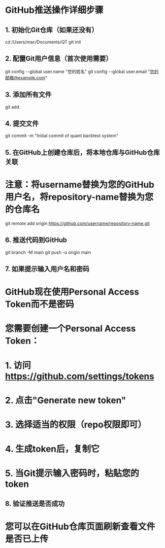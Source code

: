 # GitHub推送操作详细步骤

## 1. 初始化Git仓库（如果还没有）
cd /Users/mac/Documents/QT
git init

## 2. 配置Git用户信息（首次使用需要）
git config --global user.name "您的姓名"
git config --global user.email "您的邮箱@example.com"

## 3. 添加所有文件
git add .

## 4. 提交文件
git commit -m "Initial commit of quant backtest system"

## 5. 在GitHub上创建仓库后，将本地仓库与GitHub仓库关联
# 注意：将username替换为您的GitHub用户名，将repository-name替换为您的仓库名
git remote add origin https://github.com/username/repository-name.git

## 6. 推送代码到GitHub
git branch -M main
git push -u origin main

## 7. 如果提示输入用户名和密码
# GitHub现在使用Personal Access Token而不是密码
# 您需要创建一个Personal Access Token：
# 1. 访问 https://github.com/settings/tokens
# 2. 点击"Generate new token"
# 3. 选择适当的权限（repo权限即可）
# 4. 生成token后，复制它
# 5. 当Git提示输入密码时，粘贴您的token

## 8. 验证推送是否成功
# 您可以在GitHub仓库页面刷新查看文件是否已上传